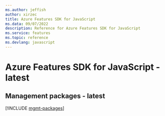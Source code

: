 ```yaml
---
ms.author: jeffish
author: xirzec
title: Azure Features SDK for JavaScript
ms.data: 09/07/2022
description: Reference for Azure Features SDK for JavaScript
ms.service: features
ms.topic: reference
ms.devlang: javascript
---
```

# Azure Features SDK for JavaScript - latest

## Management packages - latest
[!INCLUDE [mgmt-packages](features-mgmt-index.md)]